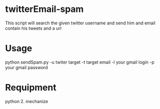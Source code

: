 # twitterEmail-spam
This script will search the given twitter username and send him and email contain his tweets and a url

# Usage
python sendSpam.py -u twiter target -t target email -l your gmail login -p your gmail password

# Requipment 
python  2.
mechanize
